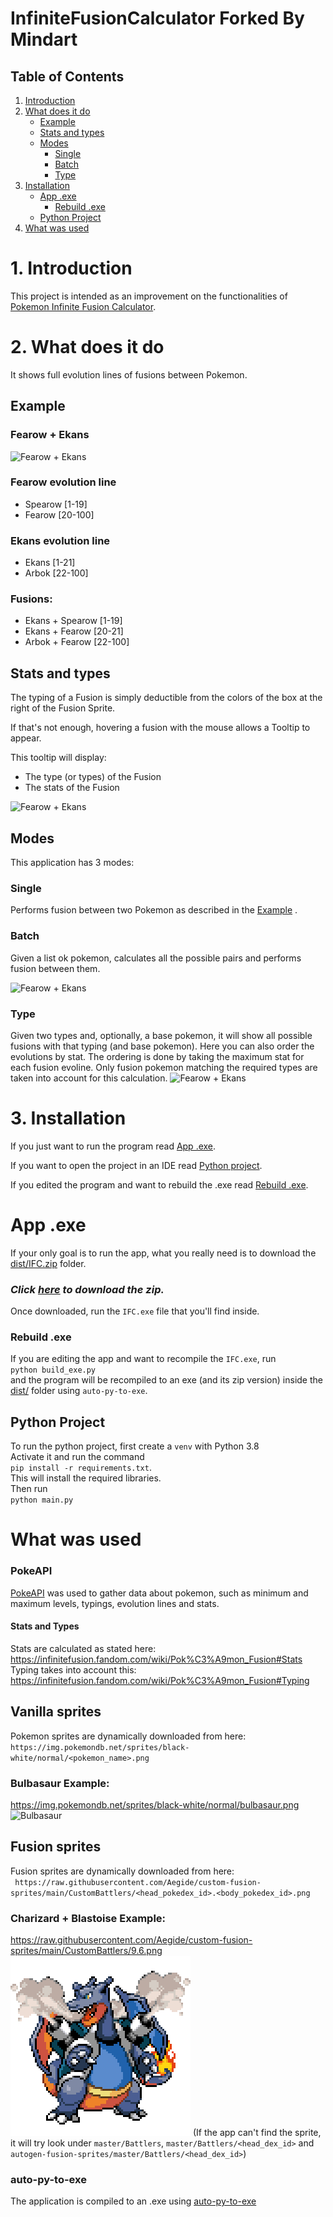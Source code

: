 # InfiniteFusionCalculator Forked By Mindart

## Table of Contents
1. [Introduction](#introduction)
2. [What does it do](#explanation)
    - [Example](#example)
    - [Stats and types](#stats)
    - [Modes](#modes)
      - [Single](#single) 
      - [Batch](#batch)
      - [Type](#type)
3. [Installation](#install)
   - [App .exe](#exe)
     - [Rebuild .exe](#rebuild_exe)
   - [Python Project](#python)
4. [What was used](#info)


# 1. Introduction <a id="introduction"></a>
This project is intended as an improvement on the functionalities 
of [Pokemon Infinite Fusion Calculator](https://aegide.github.io/).


# 2. What does it do <a id="explanation"></a>

It shows full evolution lines of fusions between Pokemon.  

## Example <a id="example"></a>
### Fearow + Ekans
![Fearow + Ekans](ifc/resources/images/example_fearow_ekans.jpg)  
### Fearow evolution line   
- Spearow [1-19] 
- Fearow [20-100]  
### Ekans evolution line  
- Ekans [1-21] 
- Arbok [22-100] 
### Fusions:  
- Ekans + Spearow [1-19] 
- Ekans + Fearow [20-21] 
- Arbok + Fearow [22-100]

## Stats and types <a id="stats"></a>
The typing of a Fusion is simply deductible from the colors of the box at the right of the Fusion Sprite.  

If that's not enough, hovering a fusion with the mouse allows a Tooltip to appear.  

This tooltip will display:
- The type (or types) of the Fusion
- The stats of the Fusion  

![Fearow + Ekans](ifc/resources/images/example_info.jpg)  


## Modes <a id="modes"></a>

This application has 3 modes:
### Single <a id="single"></a>
Performs fusion between two Pokemon as described in the [Example](#example) .

### Batch <a id="batch"></a>
Given a list ok pokemon, calculates all the possible pairs and performs fusion between them.

![Fearow + Ekans](ifc/resources/images/example_batch.jpg)  

### Type <a id="type"></a>
Given two types and, optionally, a base pokemon, it will show all possible fusions with that typing (and base pokemon).
Here you can also order the evolutions by stat. The ordering is done by taking the maximum stat for each fusion evoline.
Only fusion pokemon matching the required types are taken into account for this calculation.
![Fearow + Ekans](ifc/resources/images/example_type.jpg)  


# 3. Installation <a id="install"></a>
If you just want to run the program read [App .exe](#exe).  

If you want to open the project in an IDE read [Python project](#python).   

If you edited the program and want to rebuild the .exe read  [Rebuild .exe](#rebuild_exe).  

# App .exe <a id="exe"></a>
If your only goal is to run the app, what you really need is to download 
the [dist/IFC.zip](dist/IFC.zip) folder.  
### *Click [here](https://github.com/vittoema96/InfiniteFusionCalculator/raw/main/dist/IFC.zip) to download the zip.*  
Once downloaded, run the `IFC.exe` file that you'll find inside.

### Rebuild .exe <a id="rebuild_exe"></a>
If you are editing the app and want to recompile the `IFC.exe`,
run  
`python build_exe.py`  
and the program will be recompiled to an exe (and its zip version) inside the [dist/](/dist/) 
folder using `auto-py-to-exe`.


## Python Project <a id="python"></a>

To run the python project, first create a `venv` with Python 3.8  
Activate it and run the command  
`pip install -r requirements.txt`.  
This will install the required libraries.  
Then run  
`python main.py`

# What was used <a id="info"></a>

### PokeAPI  
 
[PokeAPI](https://pokeapi.co/) was used to gather data about pokemon, such as 
minimum and maximum levels, typings, evolution lines and stats.  

#### Stats and Types

Stats are calculated as stated here:  https://infinitefusion.fandom.com/wiki/Pok%C3%A9mon_Fusion#Stats  
Typing takes into account this: https://infinitefusion.fandom.com/wiki/Pok%C3%A9mon_Fusion#Typing

## Vanilla sprites
Pokemon sprites are dynamically downloaded from here:   
`https://img.pokemondb.net/sprites/black-white/normal/<pokemon_name>.png`  
### Bulbasaur Example:  
https://img.pokemondb.net/sprites/black-white/normal/bulbasaur.png  
![Bulbasaur](https://img.pokemondb.net/sprites/black-white/normal/bulbasaur.png )  

## Fusion sprites
Fusion sprites are dynamically downloaded from here:  
` https://raw.githubusercontent.com/Aegide/custom-fusion-sprites/main/CustomBattlers/<head_pokedex_id>.<body_pokedex_id>.png`   
### Charizard + Blastoise Example:  

https://raw.githubusercontent.com/Aegide/custom-fusion-sprites/main/CustomBattlers/9.6.png  
![Bulbasaur](https://raw.githubusercontent.com/Aegide/custom-fusion-sprites/main/CustomBattlers/9.6.png   )
(If the app can't find the sprite, it will try look under `master/Battlers`, `master/Battlers/<head_dex_id>` and 
`autogen-fusion-sprites/master/Battlers/<head_dex_id>`)

### auto-py-to-exe
The application is compiled to an .exe using [auto-py-to-exe](https://pypi.org/project/auto-py-to-exe/)
